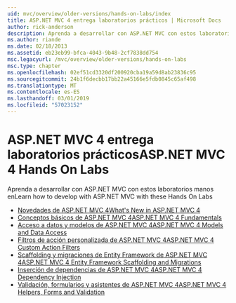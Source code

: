 ```yaml
---
uid: mvc/overview/older-versions/hands-on-labs/index
title: ASP.NET MVC 4 entrega laboratorios prácticos | Microsoft Docs
author: rick-anderson
description: Aprenda a desarrollar con ASP.NET MVC con estos laboratorios manos en
ms.author: riande
ms.date: 02/18/2013
ms.assetid: eb23eb99-bfca-4043-9b48-2cf7838dd754
msc.legacyurl: /mvc/overview/older-versions/hands-on-labs
msc.type: chapter
ms.openlocfilehash: 02ef51cd3320df200920cba19a59d8ab23836c95
ms.sourcegitcommit: 24b1f6decbb17bb22a45166e5fdb0845c65af498
ms.translationtype: MT
ms.contentlocale: es-ES
ms.lasthandoff: 03/01/2019
ms.locfileid: "57023152"
---
```

# <a name="aspnet-mvc-4-hands-on-labs"></a><span data-ttu-id="6b415-103">ASP.NET MVC 4 entrega laboratorios prácticos</span><span class="sxs-lookup"><span data-stu-id="6b415-103">ASP.NET MVC 4 Hands On Labs</span></span>

<span data-ttu-id="6b415-104">Aprenda a desarrollar con ASP.NET MVC con estos laboratorios manos en</span><span class="sxs-lookup"><span data-stu-id="6b415-104">Learn how to develop with ASP.NET MVC with these Hands On Labs</span></span>

- [<span data-ttu-id="6b415-105">Novedades de ASP.NET MVC 4</span><span class="sxs-lookup"><span data-stu-id="6b415-105">What's New in ASP.NET MVC 4</span></span>](whats-new-in-aspnet-mvc-4.md)
- [<span data-ttu-id="6b415-106">Conceptos básicos de ASP.NET MVC 4</span><span class="sxs-lookup"><span data-stu-id="6b415-106">ASP.NET MVC 4 Fundamentals</span></span>](aspnet-mvc-4-fundamentals.md)
- [<span data-ttu-id="6b415-107">Acceso a datos y modelos de ASP.NET MVC 4</span><span class="sxs-lookup"><span data-stu-id="6b415-107">ASP.NET MVC 4 Models and Data Access</span></span>](aspnet-mvc-4-models-and-data-access.md)
- [<span data-ttu-id="6b415-108">Filtros de acción personalizada de ASP.NET MVC 4</span><span class="sxs-lookup"><span data-stu-id="6b415-108">ASP.NET MVC 4 Custom Action Filters</span></span>](aspnet-mvc-4-custom-action-filters.md)
- [<span data-ttu-id="6b415-109">Scaffolding y migraciones de Entity Framework de ASP.NET MVC 4</span><span class="sxs-lookup"><span data-stu-id="6b415-109">ASP.NET MVC 4 Entity Framework Scaffolding and Migrations</span></span>](aspnet-mvc-4-entity-framework-scaffolding-and-migrations.md)
- [<span data-ttu-id="6b415-110">Inserción de dependencias de ASP.NET MVC 4</span><span class="sxs-lookup"><span data-stu-id="6b415-110">ASP.NET MVC 4 Dependency Injection</span></span>](aspnet-mvc-4-dependency-injection.md)
- [<span data-ttu-id="6b415-111">Validación, formularios y asistentes de ASP.NET MVC 4</span><span class="sxs-lookup"><span data-stu-id="6b415-111">ASP.NET MVC 4 Helpers, Forms and Validation</span></span>](aspnet-mvc-4-helpers-forms-and-validation.md)
